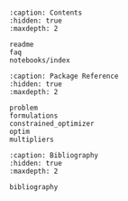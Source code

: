 ```{include} ../../README.md
```

```{toctree}
:caption: Contents
:hidden: true
:maxdepth: 2

readme
faq
notebooks/index
```

```{toctree}
:caption: Package Reference
:hidden: true
:maxdepth: 2

problem
formulations
constrained_optimizer
optim
multipliers
```

```{toctree}
:caption: Bibliography
:hidden: true
:maxdepth: 2

bibliography
```
